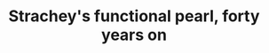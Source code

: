 ---
title: Strachey's functional pearl, forty years on
paper-url: http://spivey.oriel.ox.ac.uk/mike/firstpearl.pdf
authors:
- Mike Spivey
type: paper
tags:
- list comprehensions
doHaskell-type: functional pearl
---